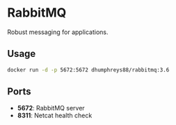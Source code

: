# RabbitMQ

Robust messaging for applications.

## Usage

```bash
docker run -d -p 5672:5672 dhumphreys88/rabbitmq:3.6
```

## Ports

- __5672__: RabbitMQ server
- __8311__: Netcat health check
